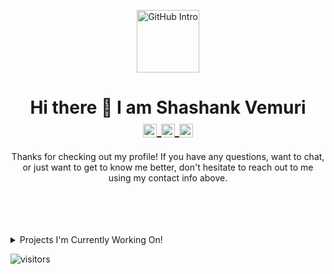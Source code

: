 <p align="center">
<img width="100px" src="https://res.cloudinary.com/anuraghazra/image/upload/v1594908242/logo_ccswme.svg" align="center" alt="GitHub Intro" />
</p>
<h1 align="center">Hi there 👋 I am Shashank Vemuri
  <br>
<a href="https://www.linkedin.com/in/shashank-vemuri/" target="_blank">
  <img align="center" alt="Shashank @LinkedIn" width="22px" src="https://cdn.jsdelivr.net/npm/simple-icons@v3/icons/linkedin.svg" />
</a>
  <a href="mailto:shashank.vemuri1@gmail.com" target="_blank">
  <img align="center" alt="Shashank @Mail" width="22px" src="https://cdn.jsdelivr.net/npm/simple-icons@v3/icons/gmail.svg" />
</a>
<a href="https://medium.com/@shashank.vemuri1" target="_blank">
  <img align="center" alt="Shashank @Medium" width="22px" src="https://cdn.jsdelivr.net/npm/simple-icons@v3/icons/medium.svg" />
</a>
</h1>

<p align="center">
Thanks for checking out my profile! If you have any questions, want to chat, or just want to get to know me better, don't hesitate to reach out to me using my contact info above.
</p>

<br>
<br>
<!-- 
<div><p>My GitHub Profile Overview:</p></div>

<hr>
<p align="center">
<img src="https://github-readme-stats.vercel.app/api?username=shashankvemuri&count_private=true&show_icons=true" alt="GitHub Stats"/>
<img src = "https://github-readme-stats.vercel.app/api/top-langs/?username=shashankvemuri&show_icons=true&layout=compact" alt="Most Used Languages">
</p> -->

<br />
<br />
<details>
<summary>
  Projects I'm Currently Working On!
</summary>

<br />

[![ReadMe Card](https://github-readme-stats.vercel.app/api/pin/?username=shashankvemuri&repo=Finance)](https://github.com/shashankvemuri/Finance)
<!-- [![ReadMe Card](https://github-readme-stats.vercel.app/api/pin/?username=shashankvemuri&repo=InvestmentsTracker)](https://github.com/shashankvemuri/InvestmentsTracker)(https://github.com/shashankvemuri/COVID19_Dashboard) -->

<br />

</details>

![visitors](https://visitor-badge.laobi.icu/badge?page_id=shashankvemuri.shashankvemuri)
